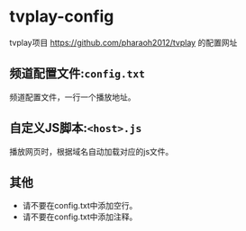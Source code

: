 # tvplay-config

tvplay项目 <https://github.com/pharaoh2012/tvplay> 的配置网址

## 频道配置文件:`config.txt`

频道配置文件，一行一个播放地址。

## 自定义JS脚本:`<host>.js`

播放网页时，根据域名自动加载对应的js文件。

## 其他

- 请不要在config.txt中添加空行。
- 请不要在config.txt中添加注释。
